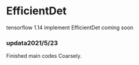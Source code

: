 # EfficientDet
tensorflow 1.14 implement EfficientDet coming soon  
### updata2021/5/23  
Finished main codes Coarsely.  
